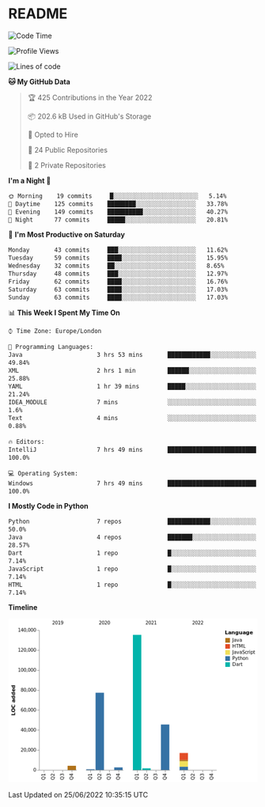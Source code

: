 # README

<!--START_SECTION:waka-->
![Code Time](http://img.shields.io/badge/Code%20Time-0%20secs-blue)

![Profile Views](http://img.shields.io/badge/Profile%20Views-0-blue)

![Lines of code](https://img.shields.io/badge/From%20Hello%20World%20I%27ve%20Written-284%20Thousand%20lines%20of%20code-blue)

**🐱 My GitHub Data** 

> 🏆 425 Contributions in the Year 2022
 > 
> 📦 202.6 kB Used in GitHub's Storage 
 > 
> 💼 Opted to Hire
 > 
> 📜 24 Public Repositories 
 > 
> 🔑 2 Private Repositories  
 > 
**I'm a Night 🦉** 

```text
🌞 Morning    19 commits     █░░░░░░░░░░░░░░░░░░░░░░░░   5.14% 
🌆 Daytime    125 commits    ████████░░░░░░░░░░░░░░░░░   33.78% 
🌃 Evening    149 commits    ██████████░░░░░░░░░░░░░░░   40.27% 
🌙 Night      77 commits     █████░░░░░░░░░░░░░░░░░░░░   20.81%

```
📅 **I'm Most Productive on Saturday** 

```text
Monday       43 commits     ███░░░░░░░░░░░░░░░░░░░░░░   11.62% 
Tuesday      59 commits     ████░░░░░░░░░░░░░░░░░░░░░   15.95% 
Wednesday    32 commits     ██░░░░░░░░░░░░░░░░░░░░░░░   8.65% 
Thursday     48 commits     ███░░░░░░░░░░░░░░░░░░░░░░   12.97% 
Friday       62 commits     ████░░░░░░░░░░░░░░░░░░░░░   16.76% 
Saturday     63 commits     ████░░░░░░░░░░░░░░░░░░░░░   17.03% 
Sunday       63 commits     ████░░░░░░░░░░░░░░░░░░░░░   17.03%

```


📊 **This Week I Spent My Time On** 

```text
⌚︎ Time Zone: Europe/London

💬 Programming Languages: 
Java                     3 hrs 53 mins       ████████████░░░░░░░░░░░░░   49.84% 
XML                      2 hrs 1 min         ██████░░░░░░░░░░░░░░░░░░░   25.88% 
YAML                     1 hr 39 mins        █████░░░░░░░░░░░░░░░░░░░░   21.24% 
IDEA_MODULE              7 mins              ░░░░░░░░░░░░░░░░░░░░░░░░░   1.6% 
Text                     4 mins              ░░░░░░░░░░░░░░░░░░░░░░░░░   0.88%

🔥 Editors: 
IntelliJ                 7 hrs 49 mins       █████████████████████████   100.0%

💻 Operating System: 
Windows                  7 hrs 49 mins       █████████████████████████   100.0%

```

**I Mostly Code in Python** 

```text
Python                   7 repos             ████████████░░░░░░░░░░░░░   50.0% 
Java                     4 repos             ███████░░░░░░░░░░░░░░░░░░   28.57% 
Dart                     1 repo              █░░░░░░░░░░░░░░░░░░░░░░░░   7.14% 
JavaScript               1 repo              █░░░░░░░░░░░░░░░░░░░░░░░░   7.14% 
HTML                     1 repo              █░░░░░░░░░░░░░░░░░░░░░░░░   7.14%

```


**Timeline**

![Chart not found](https://raw.githubusercontent.com/XeonHis/XeonHis/main/charts/bar_graph.png) 


 Last Updated on 25/06/2022 10:35:15 UTC
<!--END_SECTION:waka-->
